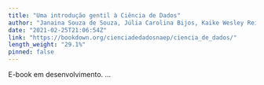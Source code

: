 ```yaml
---
title: "Uma introdução gentil à Ciência de Dados"
author: "Janaina Souza de Souza, Júlia Carolina Bijos, Kaike Wesley Reis"
date: "2021-02-25T21:06:54Z"
link: "https://bookdown.org/cienciadedadosnaep/ciencia_de_dados/"
length_weight: "29.1%"
pinned: false
---
```


E-book em desenvolvimento. ...
